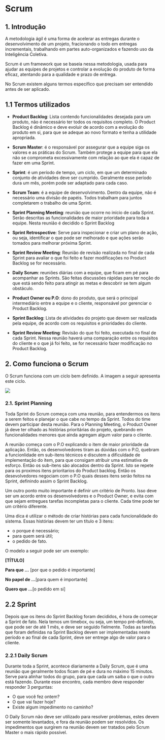 # Scrum

## 1. Introdução
A metodologia ágil é uma forma de acelerar as entregas durante o desenvolvimento de um projeto, fracionando o todo em entregas incrementais, trabalhando em partes auto-organizados e fazendo uso da Inteligência Coletiva.

Scrum é um framework que se baseia nessa metodologia, usada para ajudar as equipes de projetos e controlar a evolução do produto de forma eficaz, atentando para a qualidade e prazo de entrega.

No Scrum existem alguns termos específico que precisam ser entendido antes de ser aplicado.

## 1.1 Termos utilizados
* **Product Backlog**: Lista contendo funcionalidades desejada para um produto, não é necessário ter todos os requisitos completo. O Product Backlog é dinâmico e deve evoluir de acordo com a evolução do produto em si, para que se adeque ao novo formato e tenha a utilidade apropriada.

* **Scrum Master**: é o responsável por assegurar que a equipe siga os valores e as práticas do Scrum. Também protege a equipe para que ela não se comprometa excessivamente com relação ao que ela é capaz de fazer em uma Sprint.

* **Sprint**: é um período de tempo, um ciclo, em que um determinado conjunto de atividades deve ser cumprido. Geralmente esse período dura um mês, porém pode ser adaptado para cada caso.

* **Scrum Team**: é a equipe de desenvolvimento. Dentro da equipe, não é necessário uma divisão de papéis. Todos trabalham para juntos completarem o trabalho de uma Sprint.

* **Sprint Planning Meeting**: reunião que ocorre no início de cada Sprint. Serão descritas as funcionalidades de maior prioridade para toda a equipe. Nesta reunião é decidido o Sprint Backlog

* **Sprint Retrospective**: Serve para inspecionar e criar um plano de ação, ou seja, identificar o que pode ser melhorado e que ações serão tomados para melhorar próxima Sprint. 

* **Sprint Review Meeting**: Reunião de revisão realizada no final de cada Sprint para avaliar o que foi feito e fazer modificações no Product Backlog se for necessário.

* **Daily Scrum**: reuniões diárias com a equipe, que ficam em pé para acompanhar as Sprints. São feitas discussões rápidas para ter noção do que está sendo feito para atingir as metas e descobrir se tem algum obstáculo.

* **Product Owner ou P.O**: dono do produto, que será o principal intermediário entre a equipe e o cliente, responsável por gerenciar o Product Backlog.

* **Sprint Backlog**: Lista de atividades do projeto que devem ser realizada pela equipe, de acordo com os requisitos e prioridades do cliente.

* **Sprint Review Meeting**: Revisão do que foi feito, executada no final de cada Sprint. Nessa reunião haverá uma comparação entre os requisitos do cliente e o que já foi feito, se for necessário fazer modificação no Product Backlog.


## 2. Como funciona o Scrum
O Scrum funciona com um ciclo bem definido. A imagem a seguir apresenta este ciclo.

![](https://i.imgur.com/o1CHjlo.png)

### 2.1. Sprint Planning
Toda Sprint do Scrum começa com uma reunião, para entendermos os itens a serem feitos e planejar o que cabe no tempo da Sprint. Todos do time devem participar desta reunião. Para o Planning Meeting, o Product Owner já deve ter olhado as histórias prioritárias do projeto, quebrando em funcionalidades menores que ainda agregam algum valor para o cliente.

A reunião começa com o P.O explicando o item de maior prioridade da aplicação. Então, os desenvolvedores tiram as dúvidas com o P.O, quebram a funcionlidade em sub-itens técnicos e discutem a dificuldade de implementação do item, para que consigam atribuir uma estimativa de esforço. Então os sub-itens são alocados dentro da Sprint. Isto se repete para os proximos itens prioritarios do Product backlog. Então os desevolvedores negociam com o P.O quais desses itens serão feitos na Sprint, definindo assim o Sprint Backlog.

Um outro ponto muito importante é definir um critério de Pronto. Isso deve ser um acordo entre os desenvolvedores e o Product Owner, e evita com que sejam entregues tarefas incompletas para o cliente. Cada time pode ter um critério diferente.

Uma dica é utilizar o método de criar histórias para cada funcionalidade do sistema. Essas histórias devem ter um título e 3 itens: 

* o porque é necessário;
* para quem será útil;
* o pedido de fato.

O modelo a seguir pode ser um exemplo:

**[TÍTULO]**

**Para que ...** [por que o pedido é importante]

**No papel de  ...**[para quem é importante]

**Quero que ...**[o pedido em si]


## 2.2 Sprint
Depois que os itens do Sprint Backlog foram decididos, é hora de começar a Sprint de fato. Nela temos um timebox, ou seja, um tempo pré-definido, que pode ser de até 1 mês, e deve ser seguido fielmente. Todas as tarefas que foram definidas na Sprint Backlog devem ser implementadas neste período e ao final de cada Sprint, deve ser entrege algo de valor para o cliente.

### 2.2.1 Daily Scrum
Durante toda a Sprint, acontece diariamente a Daily Scrum, que é uma reunião que geralmente todos ficam de pé e dura no máximo 15 minutos. Serve para alinhar todos do grupo, para que cada um saiba o que o outro está fazendo. Durante esse encontro, cada membro deve responder responder 3 perguntas:
* O que você fez ontem?
* O que vai fazer hoje?
* Existe algum impedimento no caminho?

O Daily Scrum não deve ser utilizado para resolver problemas, estes devem ser somente levantados, e fora da reunião podem ser resolvidos.
Os impedimentos que surgirem na reunião devem ser tratados pelo Scrum Master o mais rápido possível.
